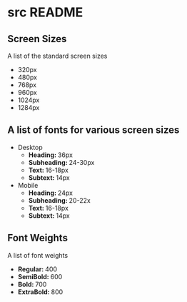 <h1>src README</h1>
<h2>Screen Sizes</h2>
<p>A list of the standard screen sizes</p>
<ul>
    <li>320px</li>
    <li>480px</li>
    <li>768px</li>
    <li>960px</li>
    <li>1024px</li>
    <li>1284px</li>
</ul>
<h2>A list of fonts for various screen sizes</h2>
<ul>
    <li>Desktop
        <ul>
            <li><b>Heading: </b> 36px</li>
            <li><b>Subheading: </b> 24-30px</li>
            <li><b>Text: </b> 16-18px</li>
            <li><b>Subtext: </b> 14px</li>
        </ul>
    </li>
    <li>Mobile
        <ul>
            <li><b>Heading: </b> 24px</li>
            <li><b>Subheading: </b> 20-22x</li>
            <li><b>Text: </b> 16-18px</li>
            <li><b>Subtext: </b> 14px</li>
        </ul>
    </li>
</ul>
<h2>Font Weights</h2>
<p>A list of font weights</p>
<ul>
    <li><b>Regular: </b> 400</li>
    <li><b>SemiBold: </b> 600</li>
    <li><b>Bold: </b> 700</li>
    <li><b>ExtraBold: </b> 800</li>
</ul>
